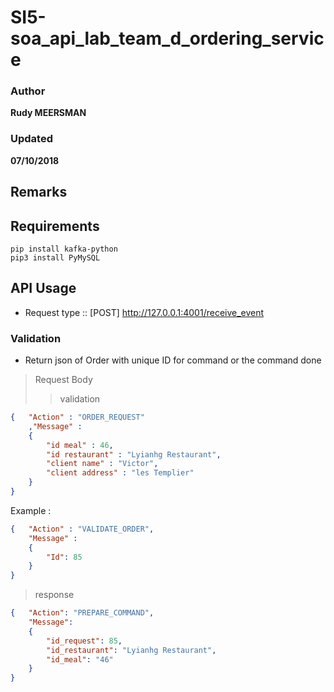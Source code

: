 # SI5-soa_api_lab_team_d_ordering_service

### Author
__Rudy MEERSMAN__
### Updated
__07/10/2018__

## Remarks

## Requirements
```
pip install kafka-python
pip3 install PyMySQL
```

## API Usage

* Request type :: [POST] http://127.0.0.1:4001/receive_event

### Validation

* Return json of Order with unique ID for command or the command done

> Request Body 
>> validation
```json
{	"Action" : "ORDER_REQUEST"
	,"Message" :
	{
		"id meal" : 46,
		"id restaurant" : "Lyianhg Restaurant",
		"client name" : "Victor",
		"client address" : "les Templier"
	}
}
```
Example :


```json
{	"Action" : "VALIDATE_ORDER",
	"Message" :
	{	
		"Id": 85
	}
}
```

>response
```json
{	"Action": "PREPARE_COMMAND", 
	"Message": 
	{
		"id_request": 85,
		"id_restaurant": "Lyianhg Restaurant",
		"id_meal": "46"
	}
}
```

  
